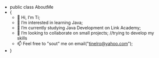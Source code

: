- public class AboutMe 
- {
    - 👋 Hi, I’m Ti;
    - 👀 I’m interested in learning Java;
    - 🌱 I’m currently studying Java Development on Link Academy;
    - 💞️ I’m looking to collaborate on small projects; //trying to develop my skills
    - 📫 Feel free to "sout" me on email("tinelro@yahoo.com");
- }

